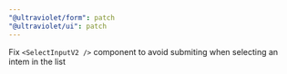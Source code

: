```yaml
---
"@ultraviolet/form": patch
"@ultraviolet/ui": patch
---
```


Fix `<SelectInputV2 />` component to avoid submiting when selecting an intem in the list
